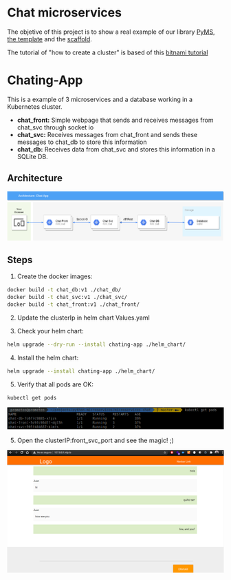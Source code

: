 # Chat microservices

The objetive of this project is to show a real example of our library
[PyMS](https://github.com/python-microservices/pyms),
[the template](https://github.com/python-microservices/microservices-template)
and the
[scaffold](https://github.com/python-microservices/microservices-scaffold).

The tutorial of "how to create a cluster" is based of this
[bitnami tutorial](https://docs.bitnami.com/kubernetes/get-started-kubernetes/)

# Chating-App

This is a example of 3 microservices and a database working in a Kubernetes
cluster.

- **chat_front:** Simple webpage that sends and receives messages from chat_svc
  through socket io
- **chat_svc:** Receives messages from chat_front and sends these messages to
  chat_db to store this information
- **chat_db:** Receives data from chat_svc and stores this information in a
  SQLite DB.

## Architecture

![](docs/imgs/architecture.png)

## Steps

1. Create the docker images:

```bash
docker build -t chat_db:v1 ./chat_db/
docker build -t chat_svc:v1 ./chat_svc/
docker build -t chat_front:v1 ./chat_front/
```

2. Update the clusterIp in helm chart Values.yaml

3. Check your helm chart:

```bash
helm upgrade --dry-run --install chating-app ./helm_chart/
```

4. Install the helm chart:

```bash
helm upgrade --install chating-app ./helm_chart/
```

5. Verify that all pods are OK:

```bash
kubectl get pods
```

![](docs/imgs/pods.png)

5. Open the clusterIP:front_svc_port and see the magic! ;)

![](docs/imgs/front_ms.png)
